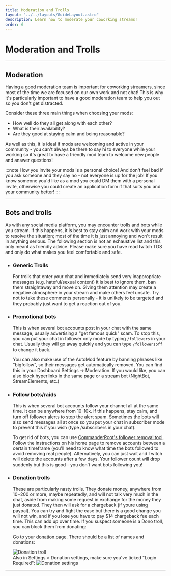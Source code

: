```yaml
---
title: Moderation and Trolls
layout: "../../layouts/GuideLayout.astro"
description: Learn how to moderate your coworking streams!
order: 6
---
```


# Moderation and Trolls

---

## Moderation

Having a good moderation team is important for coworking streamers, since most of the time we are focused on our own work and not chat! This is why it's particularly important to have a good moderation team to help you out so you don't get distracted. 

Consider these three main things when choosing your mods:

- How well do they all get along with each other?
- What is their availability?
- Are they good at staying calm and being reasonable?

As well as this, it is ideal if mods are welcoming and active in your community - you can't always be there to say hi to everyone while your working so it's great to have a friendly mod team to welcome new people and answer questions!

:::note
How you invite your mods is a personal choice! And don't feel bad if you ask someone and they say no - not everyone is up for the job! If you know someone you'd like as a mod you could DM them with a personal invite, otherwise you could create an application form if that suits you and your community better!
:::


---

## Bots and trolls

As with any social media platform, you may encounter trolls and bots while you stream. If this happens, it is best to stay calm and work with your mods to resolve the situation; most of the time it is just annoying and won't result in anything serious. The following section is not an exhaustive list and this only meant as friendly advice. Please make sure you have read twitch TOS and only do what makes you feel comfortable and safe.

- ### Generic Trolls

    For trolls that enter your chat and immediately send very inappropriate messages (e.g. hateful/sexual content) it is best to ignore them, ban them straightaway and move on. Giving them attention may create a negative atmosphere in your stream and make others feel unsafe. Try not to take these comments personally - it is unlikely to be targeted and they probably just want to get a reaction out of you. 

- ### Promotional bots

    This is when several bot accounts post in your chat with the same message, usually advertising a "get famous quick" scam. To stop this, you can put your chat in follower only mode by typing `/followers` in your chat. Usually they will go away quickly and you can type `/followersoff` to change it back.

    You can also make use of the AutoMod feature by banning phrases like "bigfollow", so their messages get automatically removed. You can find this in your Dashboard Settings → Moderation. If you would like, you can also block hyperlinks in the same page or a stream bot (NightBot, StreamElements, etc.)

- ### Follow bots/raids

    This is when several bot accounts follow your channel all at the same time. It can be anywhere from 10-10k. If this happens, stay calm, and turn off follower alerts to stop the alert spam. Sometimes the bots will also send messages all at once so you put your chat in subscriber mode to prevent this if you wish (type <span class="code-highlight">/subscribers</span> in your chat).

    To get rid of bots, you can use [CommanderRoot's follower removal tool](https://twitch-tools.rootonline.de/follower_remover.php). Follow the instructions on his home page to remove accounts between a certain timeframe (you'll need to know what time the bots followed to avoid removing real people). Alternatively, you can just wait and Twitch will delete the accounts after a few days. Your follower count will drop suddenly but this is good - you don't want bots following you!

- ### Donation trolls

    These are particularly nasty trolls. They donate money, anywhere from $10-$200 or more, maybe repeatedly, and will not talk very much in the chat, aside from making some request in exchange for the money they just donated. They then will ask for a chargeback (if youre using paypal). You can try and fight the case but there is a good change you will not win, and if you lose you have to pay $14 chargeback fee each time. This can add up over time. If you suspect someone is a Dono troll, you can block them from donating:

    Go to your [donation page](https://streamlabs.com/dashboard#/donations). There should be a list of names and donations:

    <img src="/images/moderation-and-trolls/donation-troll.webp" alt="Donation troll" loading="lazy" />

    <br> 
    Also in Settings > Donation settings, make sure you've ticked "Login Required":

    <img src="/images/moderation-and-trolls/donation-settings.webp" alt="Donation settings" loading="lazy" />

---